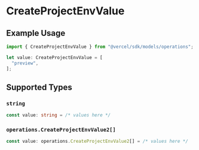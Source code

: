 # CreateProjectEnvValue

## Example Usage

```typescript
import { CreateProjectEnvValue } from "@vercel/sdk/models/operations";

let value: CreateProjectEnvValue = [
  "preview",
];
```

## Supported Types

### `string`

```typescript
const value: string = /* values here */
```

### `operations.CreateProjectEnvValue2[]`

```typescript
const value: operations.CreateProjectEnvValue2[] = /* values here */
```

